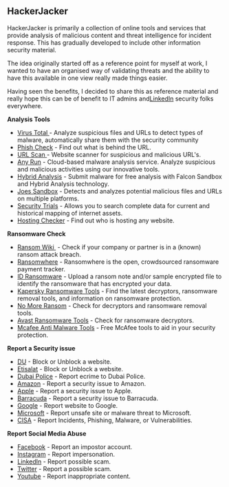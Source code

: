 <h2 dir="auto"><strong>HackerJacker</strong></h2>
<p dir="auto">HackerJacker is primarily a collection of online tools and services that provide analysis of malicious content and threat intelligence for incident response. This has gradually developed to include other information security material.</p>
<p dir="auto">The idea originally started off as a reference point for myself at work, I wanted to have an organised way of validating threats and the ability to have this available in one view really made things easier.</p>
<p dir="auto">Having seen the benefits, I decided to share this as reference material and really hope this can be of benefit to IT admins and<a href="https://www.linkedin.com/help/linkedin/ask/TS-RPS" target="_blank">LinkedIn</a> security folks everywhere.</p>
<p dir="auto"><strong>Analysis Tools</strong></p>
<ul dir="auto">
<li><a title="Virus Total" href="https://www.virustotal.com/gui/home/url" target="_blank" rel="nofollow">Virus Total&nbsp;</a>- Analyze suspicious files and URLs to detect types of malware, automatically share them with the security community</li>
<li><a href="https://phishcheck.me/" target="_blank" rel="nofollow">Phish Check</a>&nbsp;- Find out what is behind the URL.</li>
<li><a href="https://urlscan.io/" target="_blank" rel="nofollow">URL Scan&nbsp;</a>- Website scanner for suspicious and malicious URL's.</li>
<li><a href="https://app.any.run/" target="_blank" rel="nofollow">Any Run</a>&nbsp;- Cloud-based malware analysis service. Analyze suspicious and malicious activities using our innovative tools.</li>
<li><a href="https://www.hybrid-analysis.com/" target="_blank" rel="nofollow">Hybrid Analysis</a>&nbsp;- Submit malware for free analysis with Falcon Sandbox and Hybrid Analysis technology.&nbsp;</li>
<li><a href="https://www.joesandbox.com/#windows" target="_blank" rel="nofollow">Joes Sandbox</a>&nbsp;- Detects and analyzes potential malicious files and URLs on multiple platforms.</li>
<li><a href="https://securitytrails.com/dns-trails" target="_blank" rel="nofollow">Security Trials</a>&nbsp;-&nbsp;Allows you to search complete data for current and historical mapping of internet assets.</li>
<li><a href="https://hostingchecker.com/" target="_blank" rel="nofollow">Hosting Checker</a>&nbsp;-&nbsp;Find out who is hosting any website.</li>
</ul>
<p><strong>Ransomware Check</strong></p>
<ul>
<li><a href="https://ransom.wiki/" target="_blank">Ransom Wiki&nbsp;</a>&nbsp;- Check if your company or partner is in a (known) ransom attack breach.</li>
<li><a href="https://ransomwhe.re/" target="_blank">Ransomwhere</a>&nbsp;-&nbsp;Ransomwhere is the open, crowdsourced ransomware payment tracker.</li>
<li><a href="https://id-ransomware.malwarehunterteam.com/" target="_blank">ID Ransomware</a>&nbsp;-&nbsp;Upload a ransom note and/or sample encrypted file to identify the ransomware that has encrypted your data.</li>
<li><a href="https://noransom.kaspersky.com/" target="_blank">Kapersky Ransomware Tools</a>&nbsp;- Find the latest decryptors, ransomware removal tools, and information on ransomware protection.</li>
<li><a href="https://www.nomoreransom.org/crypto-sheriff.php" target="_blank">No More Ransom</a>&nbsp;- Check for decryptors and ransomware removal tools.</li>
<li><a href="https://www.avast.com/ransomware-decryption-tools#pc" target="_blank">Avast Ransomware Tools</a>&nbsp;- Check for ransomware decryptors.</li>
<li><a href="https://www.mcafee.com/enterprise/en-us/downloads/free-tools.html" target="_blank">Mcafee Anti Malware Tools</a>&nbsp;- Free McAfee tools to aid in your security protection.</li>
</ul>
<p><strong>Report a Security issue</strong></p>
<ul>
<li><a href="https://www.du.ae/surfsafely" target="_blank">DU</a>&nbsp;- Block or Unblock a website.</li>
<li><a href="https://www.etisalat.ae/en/generic/contactus-forms/web-block-unblockn.jsp" target="_blank">Etisalat</a>&nbsp;- Block or Unblock a website.</li>
<li><a href="https://www.dubaipolice.gov.ae/wps/portal/home/services/individualservices/cybercrimeService?firstView=true" target="_blank">Dubai Police</a>&nbsp;- Report ecrime to Dubai Police.</li>
<li><a href="https://www.amazon.com/gp/help/customer/display.html?ie=UTF8&amp;nodeId=201909140" target="_blank">Amazon</a>&nbsp;- Report a security issue to Amazon.</li>
<li><a href="https://support.apple.com/en-us/HT201221" target="_blank">Apple</a>&nbsp;- Report a security issue to Apple.</li>
<li><a href="https://www.barracudacentral.org/report" target="_blank">Barracuda</a>&nbsp;- Report a security issue to Barracuda.</li>
<li><a href="https://safebrowsing.google.com/safebrowsing/report_phish/?hl=en" target="_blank">Google</a>&nbsp;- Report website to Google.</li>
<li><a href="https://www.microsoft.com/en-us/wdsi/support/report-unsafe-site-guest" target="_blank">Microsoft</a>&nbsp;- Report unsafe site or malware threat to Microsoft.</li>
<li><a href="https://www.cisa.gov/uscert/report" target="_blank">CISA</a>&nbsp;- Report Incidents, Phishing, Malware, or Vulnerabilities.</li>
</ul>
<p><strong>Report Social Media Abuse</strong></p>
<ul>
<li><a href="https://www.facebook.com/help/contact/169486816475808" target="_blank">Facebook</a>&nbsp;- Report an impostor account.</li>
<li><a href="https://help.instagram.com/370054663112398" target="_blank">Instagram</a>&nbsp;- Report impersonation.</li>
<li><a href="https://www.linkedin.com/help/linkedin/ask/TS-RPS" target="_blank">LinkedIn</a>&nbsp;- Report possible scam.</li>
<li><a href="https://help.twitter.com/en/forms/authenticity/impersonation" target="_blank">Twitter</a>&nbsp;- Report a possible scam.</li>
<li><a href="https://support.google.com/youtube/answer/2802027?hl=en&amp;co=GENIE.Platform%3DAndroid" target="_blank">Youtube</a>&nbsp;- Report inappropriate content.</li>
</ul>
